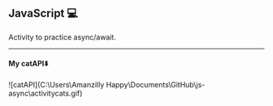 ## JavaScript :computer:

Activity to practice async/await.

------

#### My catAPI:arrow_down:

![catAPI](C:\Users\Amanzilly Happy\Documents\GitHub\js-async\activitycats.gif)

